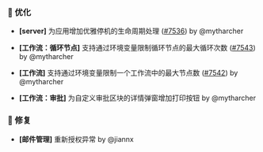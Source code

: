 ### 🚀 优化

- **[server]** 为应用增加优雅停机的生命周期处理 ([#7536](https://github.com/nocobase/nocobase/pull/7536)) by @mytharcher

- **[工作流：循环节点]** 支持通过环境变量限制循环节点的最大循环次数 ([#7543](https://github.com/nocobase/nocobase/pull/7543)) by @mytharcher

- **[工作流]** 支持通过环境变量限制一个工作流中的最大节点数 ([#7542](https://github.com/nocobase/nocobase/pull/7542)) by @mytharcher

- **[工作流：审批]** 为自定义审批区块的详情弹窗增加打印按钮 by @mytharcher

### 🐛 修复

- **[邮件管理]** 重新授权异常 by @jiannx


